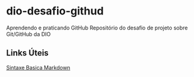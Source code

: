 # dio-desafio-githud
Aprendendo e praticando GitHub
Repositório do desafio de projeto sobre Git/GitHub da DIO

## Links Úteis
[Sintaxe Basica Markdown](https://www.markdownguide.org/getting-started/)
